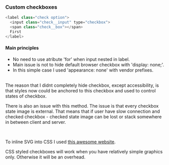 ### **Custom checkboxes** ###

```javascript 
<label class="check option">
  <input class="check__input" type="checkbox">
  <span class="check__box"></span>
  First
</label>
```

#### Main principles ####
- No need to use atribute 'for' when input nested in label.<br>
- Main issue is not to hide default browser checkbox with 'display: none;'.<br>
- In this simple case I used 'appearance: none' with vendor prefixes.

<br>
The reason that I didnt completely hide checkbox, except accessibility, is that
styles now could be anchored to this checkbox and used to control states of checkbox.
<br>

There is also an issue with this method.
The issue is that every checkbox state image is external.
That means that if user have slow connection and checked checkbox - checked state image can be lost
or stack somewhere in between client and server.

<br> 

To inline SVG into CSS I used [this awesome website](https://yoksel.github.io/url-encoder/ru/).
<br>

CSS styled checkboxes will work when you have relatively simple graphics only. Otherwise it will be an overhead.
